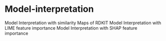 # Model-interpretation
Model Interpretation with similarity Maps of RDKIT
Model Interpretation with LIME feature importance
Model Interpretation with SHAP feature importance
